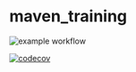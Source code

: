 # maven_training
![example workflow](https://github.com/Lucas78300/maven_training/actions/workflows/build.yml/badge.svg)

[![codecov](https://codecov.io/gh/Lucas78300/maven_training/branch/main/graph/badge.svg)](https://codecov.io/gh/Lucas78300/maven_training)

